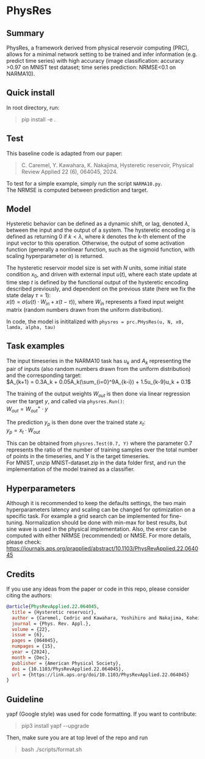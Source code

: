 # PhysRes

## Summary

PhysRes, a framework derived from physical reservoir computing (PRC), allows for a minimal network setting to be trained and infer information (e.g. predict time series) with high accuracy (image classification: accuracy >0.97 on MNIST test dataset; time series prediction: NRMSE<0.1 on NARMA10).

## Quick install

In root directory, run:
>pip install -e .

## Test
This baseline code is adapted from our paper:

>C. Caremel, Y. Kawahara, K. Nakajima, Hysteretic reservoir, Physical Review Applied 22 (6), 064045, 2024.

To test for a simple example, simply run the script `NARMA10.py`.\
The NRMSE is computed between prediction and target.

## Model
Hysteretic behavior can be defined as a dynamic shift, or lag, denoted $\lambda$, between the input and the output of a system. 
The hysteretic encoding $\sigma$ is defined as returning 0 if $k < \lambda$, where $k$ denotes the k-th element of the input vector to this operation. Otherwise, the output of some activation function (generally a nonlinear function, such as the sigmoid function, with scaling hyperparameter $\alpha$) is returned.

The hysteretic reservoir model size is set with $N$ units, some initial state condition $x_0$, and driven with external input $u(t)$, where each state update at time step $t$ is defined by the functional output of the hysteretic encoding described previously, and dependent on the previous state (here we fix the state delay $\tau=1$):\
${x}(t) = \sigma(u(t) \cdot W_{in} + {x}(t-\tau))$, where $W_{in}$ represents a fixed input weight matrix (random numbers drawn from the uniform distribution).

In code, the model is inititalized with `physres = prc.PHysRes(u, N, x0, lamda, alpha, tau)` 

## Task examples

The input timeseries in the NARMA10 task has $u_k$ and $A_k$ representing the pair of inputs (also random numbers drawn from the uniform distribution) and the corresponding target:\
$A_{k+1} = 0.3A_k + 0.05A_k(\sum_{i=0}^9A_{k-i}) + 1.5u_{k-9}u_k + 0.1$

The training of the output weights $W_{out}$ is then done via linear regression over the target $y$, and called via `physres.Run()`:\
$W_{out} = W_{out}^{+} \cdot y$

The prediction $y_p$ is then done over the trained state $x_t$:\
$y_p = x_t \cdot W_{out}$

This can be obtained from `physres.Test(0.7, Y)` where the parameter 0.7 represents the ratio of the number of training samples over the total number of points in the timeseries, and Y is the target timeseries.\
For MNIST, unzip MNIST-dataset.zip in the data folder first, and run the implementation of the model trained as a classifier. 

## Hyperparameters
Although it is recommended to keep the defaults settings, the two main hyperparameters latency and scaling can be changed for optimization on a specific task. For example a grid search can be implemented for fine-tuning.
Normalization should be done with min-max for best results, but sine wave is used in the physical implementation.
Also, the error can be computed with either NRMSE (recommended) or NMSE.
For more details, please check: https://journals.aps.org/prapplied/abstract/10.1103/PhysRevApplied.22.064045

## Credits
If you use any ideas from the paper or code in this repo, please consider citing the authors:

```bibtex
@article{PhysRevApplied.22.064045,
  title = {Hysteretic reservoir},
  author = {Caremel, Cedric and Kawahara, Yoshihiro and Nakajima, Kohei},
  journal = {Phys. Rev. Appl.},
  volume = {22},
  issue = {6},
  pages = {064045},
  numpages = {15},
  year = {2024},
  month = {Dec},
  publisher = {American Physical Society},
  doi = {10.1103/PhysRevApplied.22.064045},
  url = {https://link.aps.org/doi/10.1103/PhysRevApplied.22.064045}
}
```

## Guideline

yapf (Google style) was used for code formatting. If you want to contribute:

>pip3 install yapf --upgrade

Then, make sure you are at top level of the repo and run

>bash ./scripts/format.sh
